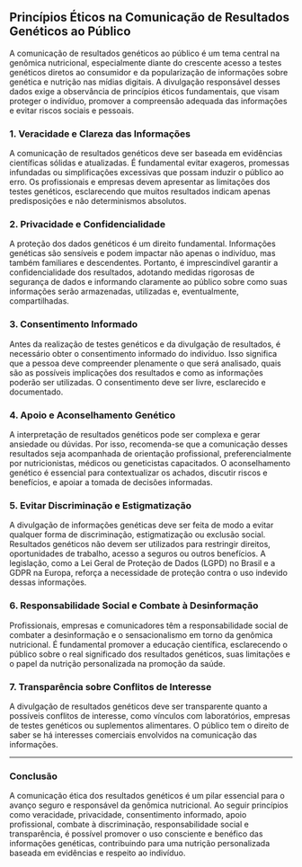 
## Princípios Éticos na Comunicação de Resultados Genéticos ao Público

A comunicação de resultados genéticos ao público é um tema central na genômica nutricional, especialmente diante do crescente acesso a testes genéticos diretos ao consumidor e da popularização de informações sobre genética e nutrição nas mídias digitais. A divulgação responsável desses dados exige a observância de princípios éticos fundamentais, que visam proteger o indivíduo, promover a compreensão adequada das informações e evitar riscos sociais e pessoais.

### 1. **Veracidade e Clareza das Informações**

A comunicação de resultados genéticos deve ser baseada em evidências científicas sólidas e atualizadas. É fundamental evitar exageros, promessas infundadas ou simplificações excessivas que possam induzir o público ao erro. Os profissionais e empresas devem apresentar as limitações dos testes genéticos, esclarecendo que muitos resultados indicam apenas predisposições e não determinismos absolutos.

### 2. **Privacidade e Confidencialidade**

A proteção dos dados genéticos é um direito fundamental. Informações genéticas são sensíveis e podem impactar não apenas o indivíduo, mas também familiares e descendentes. Portanto, é imprescindível garantir a confidencialidade dos resultados, adotando medidas rigorosas de segurança de dados e informando claramente ao público sobre como suas informações serão armazenadas, utilizadas e, eventualmente, compartilhadas.

### 3. **Consentimento Informado**

Antes da realização de testes genéticos e da divulgação de resultados, é necessário obter o consentimento informado do indivíduo. Isso significa que a pessoa deve compreender plenamente o que será analisado, quais são as possíveis implicações dos resultados e como as informações poderão ser utilizadas. O consentimento deve ser livre, esclarecido e documentado.

### 4. **Apoio e Aconselhamento Genético**

A interpretação de resultados genéticos pode ser complexa e gerar ansiedade ou dúvidas. Por isso, recomenda-se que a comunicação desses resultados seja acompanhada de orientação profissional, preferencialmente por nutricionistas, médicos ou geneticistas capacitados. O aconselhamento genético é essencial para contextualizar os achados, discutir riscos e benefícios, e apoiar a tomada de decisões informadas.

### 5. **Evitar Discriminação e Estigmatização**

A divulgação de informações genéticas deve ser feita de modo a evitar qualquer forma de discriminação, estigmatização ou exclusão social. Resultados genéticos não devem ser utilizados para restringir direitos, oportunidades de trabalho, acesso a seguros ou outros benefícios. A legislação, como a Lei Geral de Proteção de Dados (LGPD) no Brasil e a GDPR na Europa, reforça a necessidade de proteção contra o uso indevido dessas informações.

### 6. **Responsabilidade Social e Combate à Desinformação**

Profissionais, empresas e comunicadores têm a responsabilidade social de combater a desinformação e o sensacionalismo em torno da genômica nutricional. É fundamental promover a educação científica, esclarecendo o público sobre o real significado dos resultados genéticos, suas limitações e o papel da nutrição personalizada na promoção da saúde.

### 7. **Transparência sobre Conflitos de Interesse**

A divulgação de resultados genéticos deve ser transparente quanto a possíveis conflitos de interesse, como vínculos com laboratórios, empresas de testes genéticos ou suplementos alimentares. O público tem o direito de saber se há interesses comerciais envolvidos na comunicação das informações.

---

### **Conclusão**

A comunicação ética dos resultados genéticos é um pilar essencial para o avanço seguro e responsável da genômica nutricional. Ao seguir princípios como veracidade, privacidade, consentimento informado, apoio profissional, combate à discriminação, responsabilidade social e transparência, é possível promover o uso consciente e benéfico das informações genéticas, contribuindo para uma nutrição personalizada baseada em evidências e respeito ao indivíduo.
```
